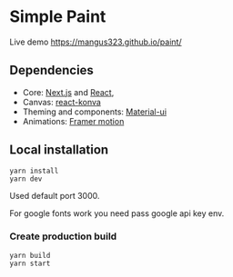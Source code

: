 # Simple Paint
Live demo https://mangus323.github.io/paint/

## Dependencies
* Core: [Next.js](https://github.com/vercel/next.js) and [React](https://github.com/facebook/react),
* Canvas: [react-konva](https://github.com/konvajs/react-konva)
* Theming and components: [Material-ui](https://github.com/mui/material-ui)
* Animations: [Framer motion](https://github.com/framer/motion)

## Local installation
```shell
yarn install
yarn dev
```
Used default port 3000.

For google fonts work you need pass google api key env.

### Create production build
```shell
yarn build
yarn start
```
